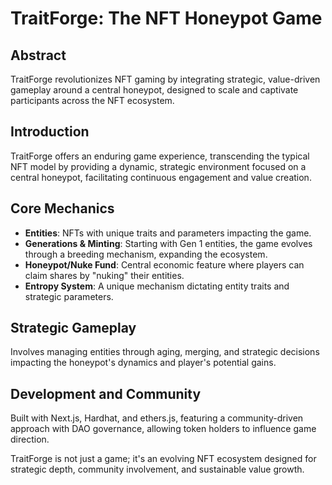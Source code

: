 # TraitForge: The NFT Honeypot Game

## Abstract
TraitForge revolutionizes NFT gaming by integrating strategic, value-driven gameplay around a central honeypot, designed to scale and captivate participants across the NFT ecosystem.

## Introduction
TraitForge offers an enduring game experience, transcending the typical NFT model by providing a dynamic, strategic environment focused on a central honeypot, facilitating continuous engagement and value creation.

## Core Mechanics
- **Entities**: NFTs with unique traits and parameters impacting the game.
- **Generations & Minting**: Starting with Gen 1 entities, the game evolves through a breeding mechanism, expanding the ecosystem.
- **Honeypot/Nuke Fund**: Central economic feature where players can claim shares by "nuking" their entities.
- **Entropy System**: A unique mechanism dictating entity traits and strategic parameters.

## Strategic Gameplay
Involves managing entities through aging, merging, and strategic decisions impacting the honeypot's dynamics and player's potential gains.

## Development and Community
Built with Next.js, Hardhat, and ethers.js, featuring a community-driven approach with DAO governance, allowing token holders to influence game direction.

TraitForge is not just a game; it's an evolving NFT ecosystem designed for strategic depth, community involvement, and sustainable value growth.
